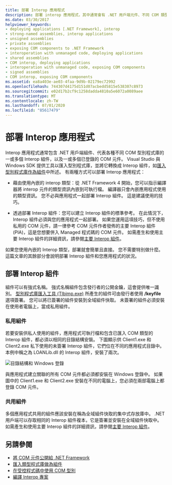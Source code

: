 ```yaml
---
title: 部署 Interop 應用程式
description: 部署 interop 應用程式，其中通常會有 .NET 用戶端元件、不同 COM 類型程式庫的 interop 元件，以及已註冊的 COM 元件。
ms.date: 03/30/2017
helpviewer_keywords:
- deploying applications [.NET Framework], interop
- strong-named assemblies, interop applications
- unsigned assemblies
- private assemblies
- exposing COM components to .NET Framework
- interoperation with unmanaged code, deploying applications
- shared assemblies
- COM interop, deploying applications
- interoperation with unmanaged code, exposing COM components
- signed assemblies
- COM interop, exposing COM components
ms.assetid: ea8a403e-ae03-4faa-9d9b-02179ec72992
ms.openlocfilehash: 744307d4175d151d07acbedd5815e538307c8973
ms.sourcegitcommit: e02d17b2cf9c1258dadda4810a5e6072a0089aee
ms.translationtype: MT
ms.contentlocale: zh-TW
ms.lasthandoff: 07/01/2020
ms.locfileid: "85617479"
---
```

# <a name="deploying-an-interop-application"></a>部署 Interop 應用程式
Interop 應用程式通常包含 .NET 用戶端組件、代表各種不同 COM 型別程式庫的一或多個 Interop 組件，以及一或多個已登錄的 COM 元件。 Visual Studio 與 Windows SDK 提供工具以匯入型別程式庫，並將它轉換成 Interop 組件，如[匯入型別程式庫作為組件](importing-a-type-library-as-an-assembly.md)中所述。 有兩種方式可以部署 Interop 應用程式：  
  
- 藉由使用內嵌的 interop 類型：從 .NET Framework 4 開始，您可以指示編譯器將 interop 元件的類型資訊內嵌到可執行檔。 編譯器只會內嵌應用程式使用的類型資訊。 您不必與應用程式一起部署 Interop 組件。 這是建議使用的技巧。  
  
- 透過部署 Interop 組件：您可以建立 Interop 組件的標準參考。 在此情況下，Interop 組件必須與您的應用程式一起部署。 如果您運用這項技巧，但不使用私用的 COM 元件，請一律參考 COM 元件作者發佈的主要 Interop 組件 (PIA)，這是您想要併入 Managed 程式碼的 COM 元件。 如需產生和使用主要 Interop 組件的詳細資訊，請參閱[主要 Interop 組件](https://docs.microsoft.com/previous-versions/dotnet/netframework-4.0/aax7sdch(v=vs.100))。  
  
 如果您使用內嵌的 Interop 類型，部署就會簡單且直接。 您不需要特別做什麼。 這篇文章的其餘部分會說明部署 Interop 組件和您應用程式的狀況。  
  
## <a name="deploying-interop-assemblies"></a>部署 Interop 組件  
 組件可以有強式名稱。 強式名稱組件包含發行者的公開金鑰，這會提供唯一識別。 [型別程式庫匯入工具 (Tlbimp.exe)](../tools/tlbimp-exe-type-library-importer.md) 所產生的組件可由發行者使用 **/keyfile** 選項簽署。 您可以將已簽署的組件安裝到全域組件快取。 未簽署的組件必須安裝在使用者電腦上，當成私用組件。  
  
### <a name="private-assemblies"></a>私用組件  
 若要安裝供私人使用的組件，應用程式可執行檔和包含已匯入 COM 類型的 Interop 組件，都必須以相同的目錄結構安裝。 下圖顯示供 Client1.exe 和 Client2.exe 私下使用的未簽署 Interop 組件，它們位在不同的應用程式目錄中。 本例中稱之為 LOANLib.dll 的 Interop 組件，安裝了兩次。  
  
 ![目錄結構和 Windows 登錄](./media/deploying-an-interop-application/com-private-deployment.gif "私用部署的目錄結構和登錄項目")  
  
 與應用程式建立關聯的所有 COM 元件都必須都安裝在 Windows 登錄中。 如果圖中的 Client1.exe 和 Client2.exe 安裝在不同的電腦上，您必須在兩部電腦上都登錄 COM 元件。  
  
### <a name="shared-assemblies"></a>共用組件  
 多個應用程式共用的組件應該安裝在稱為全域組件快取的集中式存放庫中。 .NET 用戶端可以存取相同的 Interop 組件複本，它是簽署並安裝在全域組件快取中。 如需產生和使用主要 Interop 組件的詳細資訊，請參閱[主要 Interop 組件](https://docs.microsoft.com/previous-versions/dotnet/netframework-4.0/aax7sdch(v=vs.100))。  
  
## <a name="see-also"></a>另請參閱

- [將 COM 元件公開給 .NET Framework](exposing-com-components.md)
- [匯入類型程式庫做為組件](importing-a-type-library-as-an-assembly.md)
- [在受控程式碼中使用 COM 型別](https://docs.microsoft.com/previous-versions/dotnet/netframework-4.0/3y76b69k(v=vs.100))
- [編譯 Interop 專案](compiling-an-interop-project.md)
